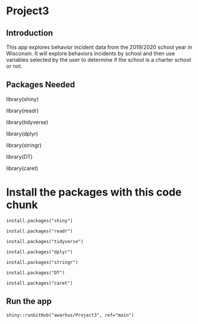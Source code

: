 # Project3

## Introduction
This app explores behavior incident data from the 2019/2020 school year in Wisconsin. It will explore behaviors incidents by school and then use variables selected by the user to determine if the school is a charter school or not.

## Packages Needed
library(shiny)  

library(readr)  

library(tidyverse)  

library(dplyr)  

library(stringr)  

library(DT)  

library(caret)  


# Install the packages with this code chunk
```
install.packages("shiny")  

install.packages("readr")  

install.packages("tidyverse")  

install.packages("dplyr")  

install.packages("stringr")  

install.packages("DT")  

install.packages("caret")  

```

## Run the app
```
shiny::runGitHub("awarhus/Project3", ref="main")
```

